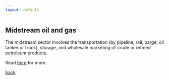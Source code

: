 ```yaml
---
layout: default
---
```


## Midstream oil and gas

The midstream sector involves the transportation (by pipeline, rail, barge, oil tanker or truck), storage, and wholesale marketing of crude or refined petroleum products.

Read [here](https://en.wikipedia.org/wiki/Midstream) for more.


[back](../)
